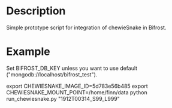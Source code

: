 # Description
Simple prototype script for integration of chewieSnake in Bifrost.

# Example
Set BIFROST_DB_KEY unless you want to use default ("mongodb://localhost/bifrost_test").

export CHEWIESNAKE_IMAGE_ID=5d783e56b485
export CHEWIESNAKE_MOUNT_POINT=/home/finn/data
python run_chewiesnake.py "1912T00314_S99_L999"
